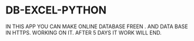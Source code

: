 # DB-EXCEL-PYTHON
IN THIS APP YOU CAN MAKE ONLINE DATABASE FREEN . AND DATA BASE IN HTTPS.  WORKING ON IT. AFTER 5 DAYS IT WORK WILL END.
